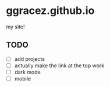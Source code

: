 # ggracez.github.io
my site!

## TODO
- [ ] add projects
- [ ] actually make the link at the top work
- [ ] dark mode
- [ ] mobile
